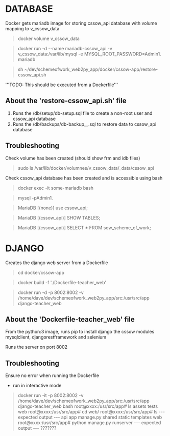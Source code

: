 # DATABASE

Docker gets mariadb image for storing cssow_api database with volume mapping to v_cssow_data

> docker volume v_cssow_data

> docker run -d --name mariadb-cssow_api -v v_cssow_data:/var/lib/mysql -e MYSQL_ROOT_PASSWORD=Admin1. mariadb

> sh ~/dev/schemeofwork_web2py_app/docker/cssow-app/restore-cssow_api.sh

'''TODO: This should be executed from a Dockerfile'''

## About the 'restore-cssow_api.sh' file 

1. Runs the /db/setup/db-setup.sql file to create a non-root user and cssow_api database
2. Runs the /db/backups/db-backup__<TIMESTAMP>.sql to restore data to cssow_api database

## Troubleshooting

Check volume has been created (should show frm and idb files)

> sudo ls /var/lib/docker/volumnes/v_cssow_data/_data/cssow_api 

Check cssow_api database has been created and is accessible using bash

> docker exec -it some-mariadb bash

> mysql -pAdmin1.

> MariaDB [(none)] use cssow_api;

> MariaDB [(cssow_api)] SHOW TABLES;

> MariaDB [(cssow_api)] SELECT * FROM sow_scheme_of_work;

# DJANGO

Creates the django web server from a Dockerfile

> cd docker/cssow-app

> docker build -f './Dockerfile-teacher_web'

> docker run -d -p 8002:8002 -v /home/dave/dev/schemeofwork_web2py_app/src:/usr/src/app django-teacher_web

## About the 'Dockerfile-teacher_web' file

From the python:3 image, runs pip to install django the cssow modules mysqlclient, djangorestframework and selenium

Runs the server on port 8002

## Troubleshooting

Ensure no error when running the Dockerfile

- run in interactive mode

> docker run -it -p 8002:8002 -v /home/dave/dev/schemeofwork_web2py_app/src:/usr/src/app django-teacher_web bash
> root@xxxx:/usr/src/app# ls
assets    tests     web
> root@xxxx:/usr/src/app# cd web/
> root@xxxx:/usr/src/app# ls
--- expected output ---
api    app   manage.py   shared    static  templates   web
> root@xxxx:/usr/src/app# python manage.py runserver
--- expected output ---
???????
